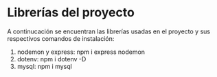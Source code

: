 # Librerías del proyecto

A continucación se encuentran las librerías usadas en el proyecto y sus respectivos comandos de instalación:

1. nodemon y express: npm i express nodemon
2. dotenv: npm i dotenv -D
3. mysql: npm i mysql